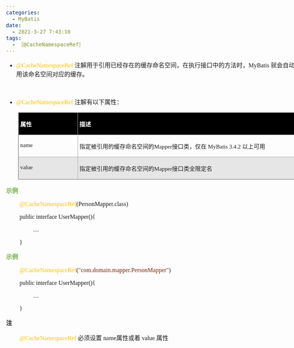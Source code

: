 ```yaml
---
categories:
  - MyBatis
date:
  - 2021-3-27 7:43:10
tags:
  - ［@CacheNamespaceRef］
---
```


<body lang=zh-CN style='font-family:"Microsoft YaHei UI";font-size:12.0pt'>
<!--StartFragment-->

<div style='direction:ltr;border-width:100%'>

<div style='direction:ltr;margin-top:0in;margin-left:0in;width:8.277in'>

<div style='direction:ltr;margin-top:0in;margin-left:0in;width:8.277in'>

<ul type=disc style='direction:ltr;unicode-bidi:embed;margin-top:0in;
 margin-bottom:0in'>
 <li style='margin-top:0;margin-bottom:0;vertical-align:middle'><span
     style='font-family:"Comic Sans MS";font-size:12.0pt;color:#FFC000'
     lang=zh-CN>@CacheNamespaceRef</span><span style='font-family:"Comic Sans MS";
     font-size:12.0pt' lang=en-US> </span><span style='font-family:"Microsoft YaHei UI";
     font-size:12.0pt' lang=zh-CN>注解用于引用已经存在的缓存命名空间，在执行接口中的方法时，</span><span
     style='font-family:"Comic Sans MS";font-size:12.0pt' lang=zh-CN>MyBatis</span><span
     style='font-family:"Comic Sans MS";font-size:12.0pt' lang=en-US> </span><span
     style='font-family:"Microsoft YaHei UI";font-size:12.0pt' lang=zh-CN>就会自动使用该命名空间对应的缓存。</span></li>
</ul>

<p style='margin-left:.375in;font-family:"Comic Sans MS";font-size:
12.0pt' lang=en-US>&nbsp;</p>

<ul type=disc style='direction:ltr;unicode-bidi:embed;margin-top:0in;
 margin-bottom:0in'>
 <li style='margin-top:0;margin-bottom:0;vertical-align:middle'><span
     style='font-family:"Comic Sans MS";font-size:12.0pt;color:#FFC000'
     lang=zh-CN>@CacheNamespaceRef</span><span style='font-family:"Comic Sans MS";
     font-size:12.0pt' lang=en-US> </span><span style='font-family:"Microsoft YaHei UI";
     font-size:12.0pt' lang=zh-CN>注解有以下属性：</span></li>
</ul>

<div style='direction:ltr'>

<table border=1 cellpadding=0 cellspacing=0 valign=top style='direction:ltr;
 border-collapse:collapse;border-style:solid;border-color:#A3A3A3;border-width:
 1pt;margin-left:.3333in' title="" summary="">
 <tr>
  <td style='border-style:solid;border-color:#A3A3A3;border-width:1pt;
  background-color:black;vertical-align:top;width:1.5506in;padding:2.0pt 3.0pt 2.0pt 3.0pt'>
  <p style='font-family:"Microsoft YaHei UI";font-size:11.5pt;
  color:white'><span style='font-weight:bold'>属性</span></p>
  </td>
  <td style='border-style:solid;border-color:#A3A3A3;border-width:1pt;
  background-color:black;vertical-align:top;width:6.2631in;padding:2.0pt 3.0pt 2.0pt 3.0pt'>
  <p style='font-family:"Microsoft YaHei UI";font-size:11.5pt;
  color:white'><span style='font-weight:bold'>描述</span></p>
  </td>
 </tr>
 <tr>
  <td style='border-style:solid;border-color:#A3A3A3;border-width:1pt;
  vertical-align:top;width:1.5506in;padding:2.0pt 3.0pt 2.0pt 3.0pt'>
  <p style='font-family:"Comic Sans MS";font-size:11.5pt'
  lang=en-US>name</p>
  </td>
  <td style='border-style:solid;border-color:#A3A3A3;border-width:1pt;
  vertical-align:top;width:6.2631in;padding:2.0pt 3.0pt 2.0pt 3.0pt'>
  <p style='font-size:11.5pt'><span style='font-family:"Microsoft YaHei UI"'
  lang=zh-CN>指定被引用的缓存命名空间的</span><span style='font-family:"Comic Sans MS"'
  lang=en-US>Mapper</span><span style='font-family:"Microsoft YaHei UI"'
  lang=zh-CN>接口类，仅在</span><span style='font-family:"Comic Sans MS"' lang=zh-CN>
  MyBatis 3.4.2 </span><span style='font-family:"Microsoft YaHei UI"'
  lang=zh-CN>以上可用</span></p>
  </td>
 </tr>
 <tr>
  <td style='border-style:solid;border-color:#A3A3A3;border-width:1pt;
  background-color:#E7E6E6;vertical-align:top;width:1.5506in;padding:2.0pt 3.0pt 2.0pt 3.0pt'>
  <p style='font-family:"Comic Sans MS";font-size:11.5pt'
  lang=en-US>value</p>
  </td>
  <td style='border-style:solid;border-color:#A3A3A3;border-width:1pt;
  background-color:#E7E6E6;vertical-align:top;width:6.2631in;padding:2.0pt 3.0pt 2.0pt 3.0pt'>
  <p style='font-size:11.5pt'><span style='font-family:"Microsoft YaHei UI"'>指定被引用的缓存命名空间的</span><span
  style='font-family:"Comic Sans MS"'>Mapper</span><span style='font-family:
  "Microsoft YaHei UI"'>接口类全限定名</span></p>
  </td>
 </tr>
</table>

</div>

<p style='font-family:"Microsoft YaHei UI";font-size:12.0pt;
color:#70AD47'><span style='font-weight:bold'>示例</span></p>

<p style='margin-left:.375in;font-family:"Comic Sans MS";font-size:
12.0pt'><span style='color:#FFC000'>@CacheNamespaceRef</span>(PersonMapper.class)</p>

<p style='margin-left:.375in;font-family:"Comic Sans MS";font-size:
12.0pt'><span lang=zh-CN>public</span><span lang=en-US> </span><span
lang=zh-CN>interface UserMapper(</span><span lang=en-US>){</span></p>

<p style='margin-left:.75in;font-family:"Comic Sans MS";font-size:
12.0pt' lang=en-US>…</p>

<p style='margin-left:.375in;font-family:"Comic Sans MS";font-size:
12.0pt'>}</p>

<p style='font-family:"Microsoft YaHei UI";font-size:12.0pt;
color:#70AD47'><span style='font-weight:bold'>示例</span></p>

<p style='margin-left:.375in;font-family:"Comic Sans MS";font-size:
12.0pt'><span style='color:#FFC000' lang=zh-CN>@CacheNamespaceRef</span><span
lang=zh-CN>(</span><span style='color:#78230C' lang=en-US>&quot;com.domain.mapper.PersonMapper&quot;</span><span
lang=en-US>)</span></p>

<p style='margin-left:.375in;font-family:"Comic Sans MS";font-size:
12.0pt'><span lang=zh-CN>public</span><span lang=en-US> </span><span
lang=zh-CN>interface UserMapper(</span><span lang=en-US>){</span></p>

<p style='margin-left:.75in;font-family:"Comic Sans MS";font-size:
12.0pt' lang=en-US>…</p>

<p style='margin-left:.375in;font-family:"Comic Sans MS";font-size:
12.0pt'>}</p>

<p style='font-family:"Microsoft YaHei UI";font-size:12.0pt'><span
style='font-weight:bold'>注</span></p>

<p style='margin-left:.375in;font-size:12.0pt'><span
style='font-family:"Comic Sans MS";color:#FFC000' lang=zh-CN>@CacheNamespaceRef</span><span
style='font-family:"Comic Sans MS"' lang=en-US> </span><span style='font-family:
"Microsoft YaHei UI"' lang=zh-CN>必须设置</span><span style='font-family:"Comic Sans MS"'
lang=en-US> name</span><span style='font-family:"Microsoft YaHei UI"'
lang=zh-CN>属性或着</span><span style='font-family:"Comic Sans MS"' lang=en-US>
value </span><span style='font-family:"Microsoft YaHei UI"' lang=zh-CN>属性</span></p>

</div>

</div>

</div>

<!--EndFragment-->
</body>
